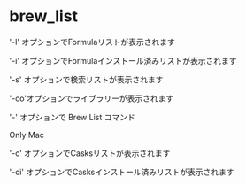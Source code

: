 # brew_list

'-l' オプションでFormulaリストが表示されます

'-i' オプションでFormulaインストール済みリストが表示されます

'-s' オプションで検索リストが表示されます

'-co'オプションでライブラリーが表示されます

'-'  オプションで Brew List コマンド

 Only Mac

'-c' オプションでCasksリストが表示されます

'-ci' オプションでCasksインストール済みリストが表示されます

